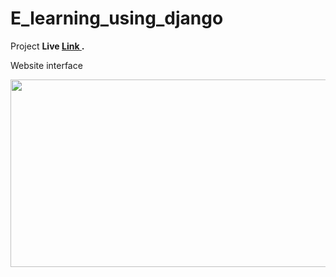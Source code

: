 # E_learning_using_django
Project <b> Live <a href="https://elearningproject.pythonanywhere.com/" target="_blank"> Link </a>. </b>
<p>Website interface</p>
<img src="https://i.postimg.cc/fT4F27Kr/Screenshot-8.png" width="600" height="300">

